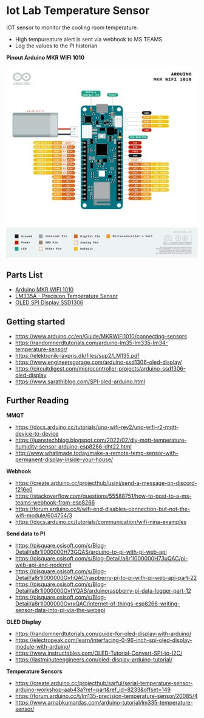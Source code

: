 # Iot Lab Temperature Sensor

IOT sensor to monitor the cooling room temperature.
* High tempureature alert is sent via webhook to MS TEAMS
* Log the values to the PI historian

**Pinout Arduino MKR WIFI 1010**  
<p align="center">
  <img src="Pinout-MKRwifi1010_latest.png" >
</p>


## Parts List  

- [Arduino MKR WIFI 1010](https://www.computersalg.dk/i/4892362/arduino-mkr-wifi-1010-arm-cortex-m0-48-mhz-0-256-mb-32-kb-arduino-25-x-61-5-mm)  
- [LM335A - Precision Temperature Sensor](https://elektronik-lavpris.dk/p100429/lm335az-temp-sensor-40-100c-to92-05)  
- [OLED SPI Display SSD1306](https://elektronik-lavpris.dk/p143602/modu0052-ssd1306-128x64-pixel-uoled-display-module-blue/)

## Getting started  
- https://www.arduino.cc/en/Guide/MKRWiFi1010/connecting-sensors  
- https://randomnerdtutorials.com/arduino-lm35-lm335-lm34-temperature-sensor/
- https://elektronik-lavpris.dk/files/sup2/LM135.pdf
- https://www.engineersgarage.com/arduino-ssd1306-oled-display/
- https://circuitdigest.com/microcontroller-projects/arduino-ssd1306-oled-display
- https://www.sarathiblog.com/SPI-oled-arduino.html

## Further Reading
**MMQT**  
- https://docs.arduino.cc/tutorials/uno-wifi-rev2/uno-wifi-r2-mqtt-device-to-device  
- https://juanstechblog.blogspot.com/2022/02/diy-mqtt-temperature-humidity-sensor-arduino-esp8266-dht22.html
- http://www.whatimade.today/make-a-remote-temp-sensor-with-permanent-display-inside-your-house/

**Webhook**  
- https://create.arduino.cc/projecthub/usini/send-a-message-on-discord-f216e0
- https://stackoverflow.com/questions/55588751/how-to-post-to-a-ms-teams-webhook-from-esp8266
- https://forum.arduino.cc/t/wifi-end-disables-connection-but-not-the-wifi-module/604754/3
- https://docs.arduino.cc/tutorials/communication/wifi-nina-examples

**Send data to PI**  
- https://pisquare.osisoft.com/s/Blog-Detail/a8r1I000000H73GQAS/arduino-to-pi-with-pi-web-api
- https://pisquare.osisoft.com/s/Blog-Detail/a8r1I000000H73uQAC/pi-web-api-and-nodered
- https://pisquare.osisoft.com/s/Blog-Detail/a8r1I000000GvfiQAC/raspberry-pi-to-pi-with-pi-web-api-part-22
- https://pisquare.osisoft.com/s/Blog-Detail/a8r1I000000GvfYQAS/arduinoraspberry-pi-data-logger-part-12
- https://pisquare.osisoft.com/s/Blog-Detail/a8r1I000000GvrxQAC/internet-of-things-esp8266-writing-sensor-data-into-pi-via-the-webapi


**OLED Display**  
- https://randomnerdtutorials.com/guide-for-oled-display-with-arduino/ 
- https://electropeak.com/learn/interfacing-0-96-inch-spi-oled-display-module-with-arduino/
- https://www.instructables.com/OLED-Tutorial-Convert-SPI-to-I2C/
- https://lastminuteengineers.com/oled-display-arduino-tutorial/

**Temperature Sensors**  
- https://create.arduino.cc/projecthub/sarful/serial-temperature-sensor-arduino-workshop-aab43a?ref=part&ref_id=8233&offset=149  
- https://forum.arduino.cc/t/lm135-precision-temperature-sensor/20085/4
- https://www.arnabkumardas.com/arduino-tutorial/lm335-temperature-sensor/
